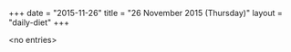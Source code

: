 +++
date = "2015-11-26"
title = "26 November 2015 (Thursday)"
layout = "daily-diet"
+++

\<no entries\>